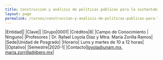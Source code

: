 ```yaml
---
title: Construcción y análisis de políticas públicas para la sustentabilidad
layout: page
permalink: /cursos/construccion-y-analisis-de-politicas-publicas-para-la-sustentabilidad/
---
```


|Entidad||
|Clave||
|Grupo|0001|
|Créditos|8|
|Campo de Conocimiento | Ninguno|
|Profesores | Dr. Rafael Loyola Díaz y Mtra. María Zorilla Ramos|
|Sede|Unidad de Posgrado|
|Horario| Luns y martes de 10 a 12 horas|
||Optativo|
|Semestre|2020-1|
|Contacto|loyola@unam.mx, maria.zorrilla@ibero.mx|
